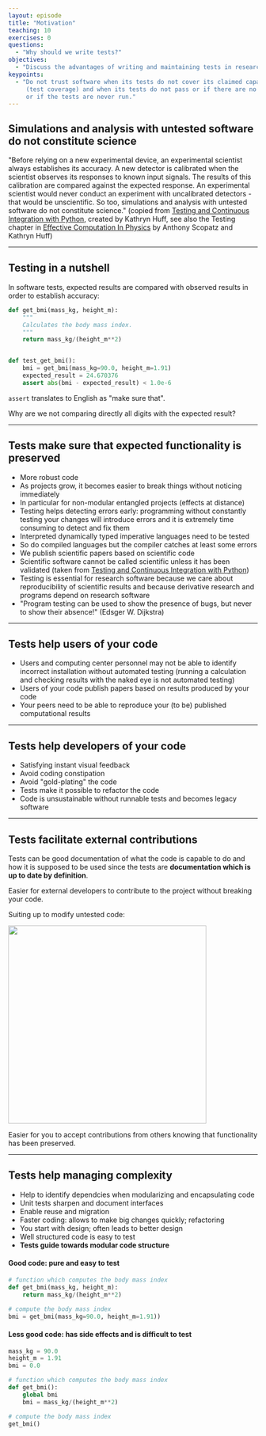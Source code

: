 ```yaml
---
layout: episode
title: "Motivation"
teaching: 10
exercises: 0
questions:
  - "Why should we write tests?"
objectives:
  - "Discuss the advantages of writing and maintaining tests in research software."
keypoints:
  - "Do not trust software when its tests do not cover its claimed capabilities
     (test coverage) and when its tests do not pass or if there are no tests at all
     or if the tests are never run."
---
```


## Simulations and analysis with untested software do not constitute science

"Before relying on a new experimental device, an experimental scientist always
establishes its accuracy. A new detector is calibrated when the scientist
observes its responses to known input signals. The results of this
calibration are compared against the expected response. An experimental
scientist would never conduct an experiment with uncalibrated detectors - that
would be unscientific. So too, simulations and analysis with untested
software do not constitute science."
(copied from [Testing and Continuous Integration with Python](http://katyhuff.github.io/python-testing/),
created by Kathryn Huff, see also the Testing chapter in
[Effective Computation In Physics](http://physics.codes) by Anthony Scopatz and Kathryn Huff)

---

## Testing in a nutshell

In software tests, expected results are compared with observed results in order
to establish accuracy:

```python
def get_bmi(mass_kg, height_m):
    """
    Calculates the body mass index.
    """
    return mass_kg/(height_m**2)


def test_get_bmi():
    bmi = get_bmi(mass_kg=90.0, height_m=1.91)
    expected_result = 24.670376
    assert abs(bmi - expected_result) < 1.0e-6
```

`assert` translates to English as "make sure that".

Why are we not comparing directly all digits with the expected result?

---

## Tests make sure that expected functionality is preserved

- More robust code
- As projects grow, it becomes easier to break things without noticing immediately
- In particular for non-modular entangled projects (effects at distance)
- Testing helps detecting errors early:
  programming without constantly testing your changes will introduce errors
  and it is extremely time consuming to detect and fix them
- Interpreted dynamically typed imperative languages need to be tested
- So do compiled languages but the compiler catches at least some errors
- We publish scientific papers based on scientific code
- Scientific software cannot be called scientific unless it has been validated
  (taken from [Testing and Continuous Integration with Python](http://katyhuff.github.io/python-testing/))
- Testing is essential for research software because we care about
  reproducibility of scientific results and because derivative research and
  programs depend on research software
- "Program testing can be used to show the presence of bugs, but never to show their absence!" (Edsger W. Dijkstra)

---

## Tests help users of your code

- Users and computing center personnel may not be able to identify incorrect
  installation without automated testing (running a calculation and checking results
  with the naked eye is not automated testing)
- Users of your code publish papers based on results produced by your code
- Your peers need to be able to reproduce your (to be) published computational results

---

## Tests help developers of your code

- Satisfying instant visual feedback
- Avoid coding constipation
- Avoid "gold-plating" the code
- Tests make it possible to refactor the code
- Code is unsustainable without runnable tests and becomes legacy software

---

## Tests facilitate external contributions

Tests can be good documentation of what the code is capable to do and how it is
supposed to be used since the tests are **documentation which is up to date by
definition**.

Easier for external developers to contribute to the project without breaking
your code.

Suiting up to modify untested code:

<img src="{{ site.baseurl }}/img/suit.jpg" style="width: 400px;"/>

Easier for you to accept contributions from others knowing that functionality
has been preserved.

---

## Tests help managing complexity

- Help to identify dependcies when modularizing and encapsulating code
- Unit tests sharpen and document interfaces
- Enable reuse and migration
- Faster coding: allows to make big changes quickly; refactoring
- You start with design; often leads to better design
- Well structured code is easy to test
- **Tests guide towards modular code structure**

#### Good code: pure and easy to test

```python
# function which computes the body mass index
def get_bmi(mass_kg, height_m):
    return mass_kg/(height_m**2)

# compute the body mass index
bmi = get_bmi(mass_kg=90.0, height_m=1.91))
```

#### Less good code: has side effects and is difficult to test

```python
mass_kg = 90.0
height_m = 1.91
bmi = 0.0

# function which computes the body mass index
def get_bmi():
    global bmi
    bmi = mass_kg/(height_m**2)

# compute the body mass index
get_bmi()
```
